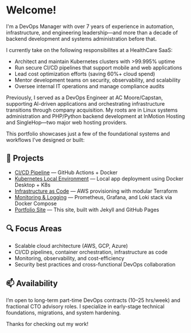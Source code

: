 # Welcome!

I'm a DevOps Manager with over 7 years of experience in automation, infrastructure, and engineering leadership—and more than a decade of backend development and systems administration before that.

I currently take on the following responsibilites at a HealthCare SaaS:
- Architect and maintain Kubernetes clusters with >99.995% uptime
- Run secure CI/CD pipelines that support mobile and web applications
- Lead cost optimization efforts (saving 60%+ cloud spend)
- Mentor development teams on security, observability, and scalability
- Oversee internal IT operations and manage compliance audits

Previously, I served as a DevOps Engineer at AC Moore/Capstan, supporting AI-driven applications and orchestrating infrastructure transitions through company acquisition. My roots are in Linux systems administration and PHP/Python backend development at InMotion Hosting and SingleHop—two major web hosting providers.

This portfolio showcases just a few of the foundational systems and workflows I’ve designed or built:

## 🔧 Projects
- [CI/CD Pipeline](projects/01-ci-cd-pipeline.html) — GitHub Actions + Docker
- [Kubernetes Local Environment](projects/02-k8s-local-env.html) — Local app deployment using Docker Desktop + K8s
- [Infrastructure as Code](projects/03-iac-terraform.html) — AWS provisioning with modular Terraform
- [Monitoring & Logging](projects/04-monitoring-logging.html) — Prometheus, Grafana, and Loki stack via Docker Compose
- [Portfolio Site](projects/05-portfolio-site.html) — This site, built with Jekyll and GitHub Pages

## 🔍 Focus Areas
- Scalable cloud architecture (AWS, GCP, Azure)
- CI/CD pipelines, container orchestration, infrastructure as code
- Monitoring, observability, and cost-efficiency
- Security best practices and cross-functional DevOps collaboration

## 📫 Availability
I’m open to long-term part-time DevOps contracts (10–25 hrs/week) and fractional CTO advisory roles. I specialize in early-stage technical foundations, migrations, and system hardening.

Thanks for checking out my work!